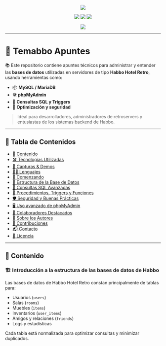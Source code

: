 <!-- Banner principal animado -->
<p align="center">
  <img src="https://capsule-render.vercel.app/api?type=waving&color=6C78AF&height=180&section=header&text=Temabbo%20Apuntes&fontSize=38&fontColor=ffffff&animation=fadeIn" />
</p>

<p align="center">
  <img src="https://img.shields.io/github/stars/Andres-glitch-cell/Temabbo_Apuntes?style=social" />
  <img src="https://img.shields.io/github/forks/Andres-glitch-cell/Temabbo_Apuntes?style=social" />
  <img src="https://visitor-badge.laobi.icu/badge?page_id=Andres-glitch-cell.Temabbo_Apuntes" />
</p>

<p align="center">
  <img src="https://readme-typing-svg.herokuapp.com/?color=6C78AF&size=25&center=true&vCenter=true&width=1000&lines=💻+Temabbo+Apuntes+para+Habbo;📚+Todo+sobre+bases+de+datos+retro;⚙️+MySQL,+Triggers,+Procedimientos+;✨+phpMyAdmin,+Consultas+y+Optimización" />
</p>

---

# 🏨 Temabbo Apuntes

📚 Este repositorio contiene apuntes técnicos para administrar y entender las **bases de datos** utilizadas en servidores de tipo **Habbo Hotel Retro**, usando herramientas como:

- 📦 **MySQL / MariaDB**
- 🛠 **phpMyAdmin**
- 🧠 **Consultas SQL y Triggers**
- 🚀 **Optimización y seguridad**

> Ideal para desarrolladores, administradores de retroservers y entusiastas de los sistemas backend de Habbo.

---

## 🧭 Tabla de Contenidos

- [📌 Contenido](#contenido)
- [🛠️ Tecnologías Utilizadas](#tecnologías-utilizadas)
- [🎨 Capturas & Demos](#capturas--demos)
- [🧑‍💻 Lenguajes](#lenguajes)
- [🚀 Comenzando](#comenzando)
- [🧩 Estructura de la Base de Datos](#estructura-de-la-base-de-datos)
- [🧮 Consultas SQL Avanzadas](#consultas-sql-avanzadas)
- [🔧 Procedimientos, Triggers y Funciones](#procedimientos-triggers-y-funciones)
- [🛡 Seguridad y Buenas Prácticas](#seguridad-y-buenas-prácticas)
- [🖥 Uso avanzado de phpMyAdmin](#uso-avanzado-de-phpmyadmin)
- [👥 Colaboradores Destacados](#colaboradores-destacados)
- [🙋 Sobre los Autores](#sobre-los-autores)
- [🤝 Contribuciones](#contribuciones)
- [📬 Contacto](#contacto)
- [📄 Licencia](#licencia)

---

## 📌 Contenido

### 🏗 Introducción a la estructura de las bases de datos de Habbo

Las bases de datos de Habbo Hotel Retro constan principalmente de tablas para:

- Usuarios (`users`)
- Salas (`rooms`)
- Muebles (`items`)
- Inventarios (`user_items`)
- Amigos y relaciones (`friends`)
- Logs y estadísticas

Cada tabla está normalizada para optimizar consultas y minimizar duplicados.
